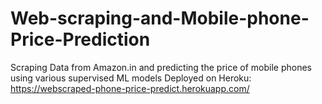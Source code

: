 # Web-scraping-and-Mobile-phone-Price-Prediction
Scraping Data from Amazon.in and predicting the price of mobile phones using various supervised ML models
Deployed on Heroku: https://webscraped-phone-price-predict.herokuapp.com/
